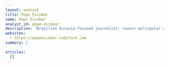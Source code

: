 ```yaml
---
layout: analyst
title: Pepe Escobar
name: Pepe Escobar
analyst_id: pepe-escobar
description: "Brazilian Eurasia-focused journalist; covers multipolar world, China, BRICS; independent reporting blending on-the-ground insights."
websites:
  - https://pepeescobar.substack.com
summary: |
  
articles:
  []
---
```


